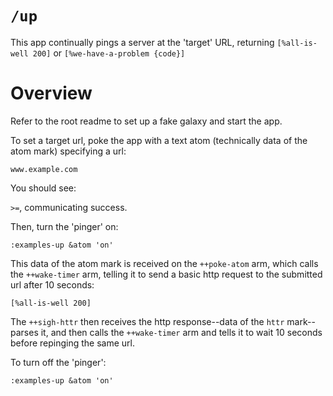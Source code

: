 # `/up`

This app continually pings a server at the 'target' URL, returning `[%all-is-well 200]` or  `[%we-have-a-problem {code}]`

# Overview

Refer to the root readme to set up a fake galaxy and start the app.

To set a target url, poke the app with a text atom (technically data of the atom mark) specifying a url: 

`www.example.com`

You should see:

`>=`, communicating success.

Then, turn the 'pinger' on:

`:examples-up &atom 'on'`

This data of the atom mark is received on the `++poke-atom` arm, which calls the `++wake-timer` arm, telling it to send a basic http request to the submitted url after 10 seconds:

`[%all-is-well 200]`

The `++sigh-httr` then receives the http response--data of the `httr` mark--parses it, and then calls the `++wake-timer` arm and tells it to wait 10 seconds before repinging the same url.

To turn off the 'pinger':

`:examples-up &atom 'on'`


